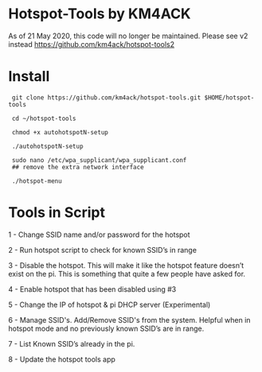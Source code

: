 # Hotspot-Tools by KM4ACK

As of 21 May 2020, this code will no longer be maintained. Please see v2 instead https://github.com/km4ack/hotspot-tools2

# Install

     git clone https://github.com/km4ack/hotspot-tools.git $HOME/hotspot-tools 
     
     cd ~/hotspot-tools
     
     chmod +x autohotspotN-setup
     
     ./autohotspotN-setup
     
     sudo nano /etc/wpa_supplicant/wpa_supplicant.conf
     ## remove the extra network interface
     
     ./hotspot-menu
    

# Tools in Script

1 - Change SSID name and/or password for the hotspot 

2 - Run hotspot script to check for known SSID’s in range

3 - Disable the hotspot. This will make it like the hotspot feature doesn’t exist on the pi. This is something that quite a few people have asked for.

4 - Enable hotspot that has been disabled using #3

5 - Change the IP of hotspot & pi DHCP server (Experimental)

6 - Manage SSID's. Add/Remove SSID's from the system. Helpful when in hotspot mode and no previously known SSID’s are in range.

7 - List Known SSID’s already in the pi.

8 - Update the hotspot tools app

